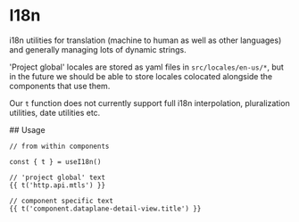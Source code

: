 # I18n

i18n utilities for translation (machine to human as well as other languages) and
generally managing lots of dynamic strings.

'Project global' locales are stored as yaml files in `src/locales/en-us/*`, but
in the future we should be able to store locales colocated alongside the
components that use them.

Our `t` function does not currently support full i18n interpolation,
pluralization utilities, date utilities etc.

## Usage

```vue
// from within components

const { t } = useI18n()

// 'project global' text
{{ t('http.api.mtls') }}

// component specific text
{{ t('component.dataplane-detail-view.title') }}
```

